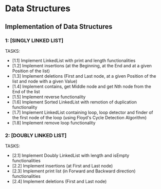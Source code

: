 # Data Structures
## Implementation of Data Structures

### 1: [SINGLY LINKED LIST]
TASKS:
- [1.1] Implement LinkedList with print and length functionalities
- [1.2] Implement insertions (at the Beginning, at the End and at a given Position of the list)
- [1.3] Implement deletions (First and Last node, at a given Position of the list and node with a given Value)
- [1.4] Implement contains, get Middle node and get Nth node from the End of the list
- [1.5] Implement reverse functionality
- [1.6] Implement Sorted LinkedList with remotion of duplication functionality
- [1.7] Implement LinkedList containing loop, loop detector and finder of the first node of the loop (using Floyd's Cycle Detection Algorithm)
- [1.8] Implement remove loop functionality

### 2: [DOUBLY LINKED LIST]
TASKS:
- [2.1] Implement Doubly LinkedList with length and isEmpty functionalities
- [2.2] Implement insertions (at First and Last node)
- [2.3] Implement print list (in Forward and Backward direction) functionalities
- [2.4] Implement deletions (First and Last node)
